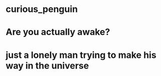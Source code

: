 # curious_penguin
# Are you actually awake?
# just a lonely man trying to make his way in the universe
